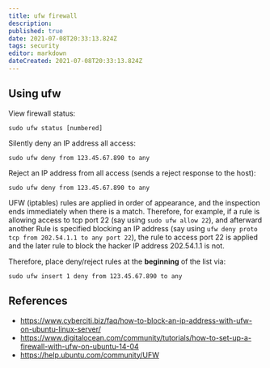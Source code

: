 ```yaml
---
title: ufw firewall
description: 
published: true
date: 2021-07-08T20:33:13.824Z
tags: security
editor: markdown
dateCreated: 2021-07-08T20:33:13.824Z
---
```


## Using ufw

View firewall status:
```
sudo ufw status [numbered]
```
Silently deny an IP address all access:
```
sudo ufw deny from 123.45.67.890 to any
```
Reject an IP address from all access (sends a reject response to the host):
```
sudo ufw deny from 123.45.67.890 to any
```

UFW (iptables) rules are applied in order of appearance, and the inspection ends immediately when there is a match. Therefore, for example, if a rule is allowing access to tcp port 22 (say using `sudo ufw allow 22`), and afterward another Rule is specified blocking an IP address (say using `ufw deny proto tcp from 202.54.1.1 to any port 22`), the rule to access port 22 is applied and the later rule to block the hacker IP address 202.54.1.1 is not.

Therefore, place deny/reject rules at the **beginning** of the list via:
```
sudo ufw insert 1 deny from 123.45.67.890 to any
```

## References
- https://www.cyberciti.biz/faq/how-to-block-an-ip-address-with-ufw-on-ubuntu-linux-server/
- https://www.digitalocean.com/community/tutorials/how-to-set-up-a-firewall-with-ufw-on-ubuntu-14-04
- https://help.ubuntu.com/community/UFW